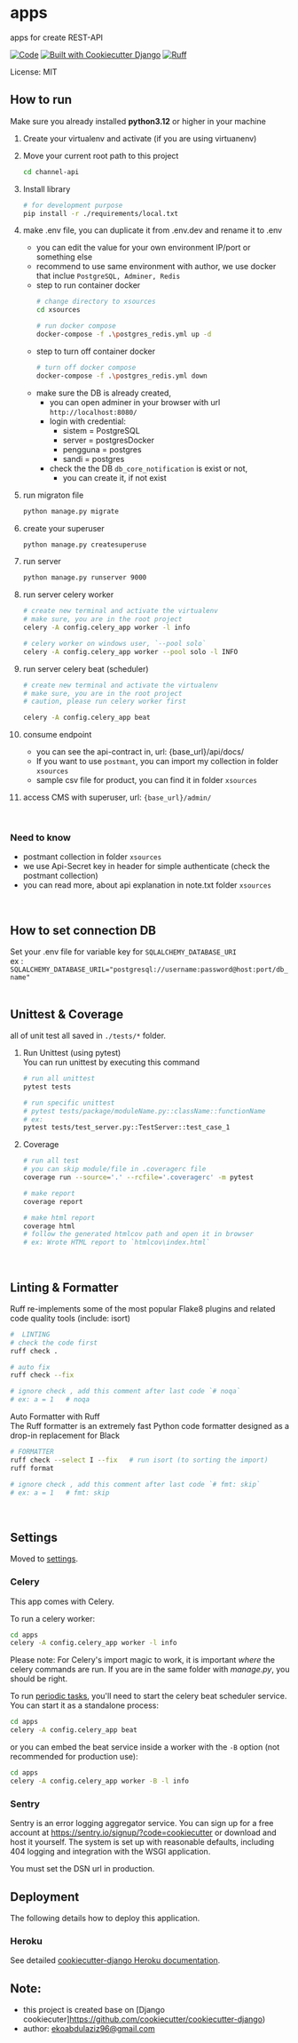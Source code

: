 # apps

apps for create REST-API

[![Code](https://img.shields.io/badge/Code-Python-1B9D73?style=flat&logo=python)](https://python.org)
[![Built with Cookiecutter Django](https://img.shields.io/badge/built%20with-Cookiecutter%20Django-ff69b4.svg?logo=cookiecutter)](https://github.com/cookiecutter/cookiecutter-django/)
[![Ruff](https://img.shields.io/endpoint?url=https://raw.githubusercontent.com/astral-sh/ruff/main/assets/badge/v2.json)](https://github.com/astral-sh/ruff)

License: MIT


## How to run
Make sure you already installed **python3.12** or higher in your machine

1. Create your virtualenv and activate (if you are using virtuanenv)
2. Move your current root path to this project
    ```sh
    cd channel-api
    ```
3. Install library 
    ```sh
    # for development purpose
    pip install -r ./requirements/local.txt
    ```
4. make .env file, you can duplicate it from .env.dev and rename it to .env
    - you can edit the value for your own environment IP/port or something else
    - recommend to use same environment with author, we use docker that inclue `PostgreSQL, Adminer, Redis`
    - step to run container docker
        ```sh
        # change directory to xsources
        cd xsources

        # run docker compose
        docker-compose -f .\postgres_redis.yml up -d
        ```
    - step to turn off container docker
        ```sh
        # turn off docker compose
        docker-compose -f .\postgres_redis.yml down
        ```
    - make sure the DB is already created, 
        - you can open adminer in your browser with url `http://localhost:8080/`
        - login with credential:
            - sistem = PostgreSQL
            - server = postgresDocker
            - pengguna = postgres
            - sandi = postgres
        - check the the DB `db_core_notification` is exist or not, 
            - you can create it, if not exist
5. run migraton file
    ```sh
    python manage.py migrate
    ```
6. create your superuser
    ```sh
    python manage.py createsuperuse
    ```
7. run server
    ```sh
    python manage.py runserver 9000
    ```
8. run server celery worker
    ```sh
    # create new terminal and activate the virtualenv
    # make sure, you are in the root project
    celery -A config.celery_app worker -l info

    # celery worker on windows user, `--pool solo`
    celery -A config.celery_app worker --pool solo -l INFO
    ```

9. run server celery beat (scheduler)
    ```sh
    # create new terminal and activate the virtualenv
    # make sure, you are in the root project
    # caution, please run celery worker first

    celery -A config.celery_app beat
    ```
10. consume endpoint
    - you can see the api-contract in, url: {base_url}/api/docs/
    - If you want to use `postmant`, you can import my collection in folder `xsources`
    - sample csv file for product, you can find it in folder `xsources`

11. access CMS with superuser, url: `{base_url}/admin/`
    
<br>

### Need to know
- postmant collection in folder `xsources`
- we use Api-Secret key in header for simple authenticate (check the postmant collection)
- you can read more, about api explanation in note.txt folder `xsources`
<br>

## How to set connection DB
Set your .env file for variable key for `SQLALCHEMY_DATABASE_URI` 
<br> ex : `SQLALCHEMY_DATABASE_URIL="postgresql://username:password@host:port/db_name"`
<br><br>

## Unittest & Coverage
all of unit test all saved in `./tests/*` folder. 

1. Run Unittest (using pytest)
<br>You can run unittest by executing this command 
    ``` sh
    # run all unittest
    pytest tests

    # run specific unittest
    # pytest tests/package/moduleName.py::className::functionName
    # ex:
    pytest tests/test_server.py::TestServer::test_case_1
    ```
2. Coverage
    ``` sh
    # run all test
    # you can skip module/file in .coveragerc file
    coverage run --source='.' --rcfile='.coveragerc' -m pytest

    # make report
    coverage report

    # make html report
    coverage html
    # follow the generated htmlcov path and open it in browser
    # ex: Wrote HTML report to `htmlcov\index.html`
    ```
<br>

## Linting & Formatter
Ruff re-implements some of the most popular Flake8 plugins and related code quality tools (include: isort)
```sh
#  LINTING
# check the code first
ruff check .

# auto fix 
ruff check --fix

# ignore check , add this comment after last code `# noqa`
# ex: a = 1   # noqa
```

Auto Formatter with Ruff
<br> The Ruff formatter is an extremely fast Python code formatter designed as a drop-in replacement for Black
 
```sh
# FORMATTER
ruff check --select I --fix   # run isort (to sorting the import)
ruff format

# ignore check , add this comment after last code `# fmt: skip`
# ex: a = 1   # fmt: skip
```
<br>


## Settings

Moved to [settings](http://cookiecutter-django.readthedocs.io/en/latest/settings.html).

### Celery

This app comes with Celery.

To run a celery worker:

```bash
cd apps
celery -A config.celery_app worker -l info
```

Please note: For Celery's import magic to work, it is important _where_ the celery commands are run. If you are in the same folder with _manage.py_, you should be right.

To run [periodic tasks](https://docs.celeryq.dev/en/stable/userguide/periodic-tasks.html), you'll need to start the celery beat scheduler service. You can start it as a standalone process:

```bash
cd apps
celery -A config.celery_app beat
```

or you can embed the beat service inside a worker with the `-B` option (not recommended for production use):

```bash
cd apps
celery -A config.celery_app worker -B -l info
```

### Sentry

Sentry is an error logging aggregator service. You can sign up for a free account at <https://sentry.io/signup/?code=cookiecutter> or download and host it yourself.
The system is set up with reasonable defaults, including 404 logging and integration with the WSGI application.

You must set the DSN url in production.

## Deployment

The following details how to deploy this application.

### Heroku

See detailed [cookiecutter-django Heroku documentation](http://cookiecutter-django.readthedocs.io/en/latest/deployment-on-heroku.html).


## Note:
- this project is created base on [Django cookiecuter]https://github.com/cookiecutter/cookiecutter-django)
- author: ekoabdulaziz96@gmail.com